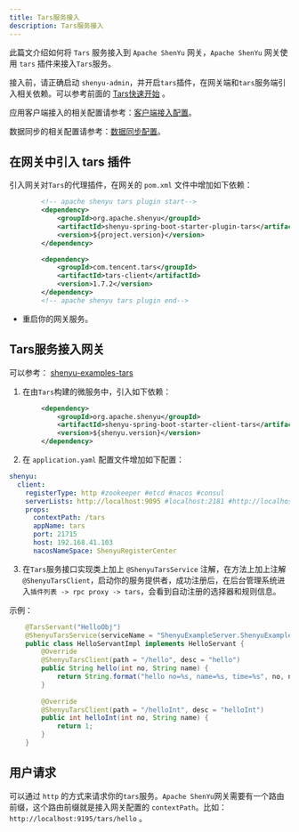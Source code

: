 ```yaml
---
title: Tars服务接入
description: Tars服务接入
---
```


此篇文介绍如何将 `Tars` 服务接入到 `Apache ShenYu` 网关，`Apache ShenYu` 网关使用 `tars` 插件来接入`Tars`服务。

接入前，请正确启动 `shenyu-admin`，并开启`tars`插件，在网关端和`tars`服务端引入相关依赖。可以参考前面的 [Tars快速开始](../../quick-start/quick-start-tars) 。


应用客户端接入的相关配置请参考：[客户端接入配置](../register-center-access)。

数据同步的相关配置请参考：[数据同步配置](../use-data-sync)。

## 在网关中引入 tars 插件


引入网关对`Tars`的代理插件，在网关的 `pom.xml` 文件中增加如下依赖：

```xml
        <!-- apache shenyu tars plugin start-->
        <dependency>
            <groupId>org.apache.shenyu</groupId>
            <artifactId>shenyu-spring-boot-starter-plugin-tars</artifactId>
            <version>${project.version}</version>
        </dependency>

        <dependency>
            <groupId>com.tencent.tars</groupId>
            <artifactId>tars-client</artifactId>
            <version>1.7.2</version>
        </dependency>
        <!-- apache shenyu tars plugin end-->
```

* 重启你的网关服务。

## Tars服务接入网关

可以参考： [shenyu-examples-tars](https://github.com/apache/shenyu/tree/v2.4.1/shenyu-examples/shenyu-examples-tars)

1. 在由`Tars`构建的微服务中，引入如下依赖：

```xml
        <dependency>
            <groupId>org.apache.shenyu</groupId>
            <artifactId>shenyu-spring-boot-starter-client-tars</artifactId>
            <version>${shenyu.version}</version>
        </dependency>
```

2. 在 `application.yaml` 配置文件增加如下配置：

```yaml
shenyu:
  client:
    registerType: http #zookeeper #etcd #nacos #consul
    serverLists: http://localhost:9095 #localhost:2181 #http://localhost:2379 #localhost:8848
    props:
      contextPath: /tars
      appName: tars
      port: 21715
      host: 192.168.41.103
      nacosNameSpace: ShenyuRegisterCenter
```

3. 在`Tars`服务接口实现类上加上 `@ShenyuTarsService` 注解，在方法上加上注解`@ShenyuTarsClient`，启动你的服务提供者，成功注册后，在后台管理系统进入`插件列表 -> rpc proxy -> tars`，会看到自动注册的选择器和规则信息。

示例：

```java
    @TarsServant("HelloObj")
    @ShenyuTarsService(serviceName = "ShenyuExampleServer.ShenyuExampleApp.HelloObj")
    public class HelloServantImpl implements HelloServant {
        @Override
        @ShenyuTarsClient(path = "/hello", desc = "hello")
        public String hello(int no, String name) {
            return String.format("hello no=%s, name=%s, time=%s", no, name, System.currentTimeMillis());
        }
    
        @Override
        @ShenyuTarsClient(path = "/helloInt", desc = "helloInt")
        public int helloInt(int no, String name) {
            return 1;
        }
    }

```

## 用户请求

可以通过 `http` 的方式来请求你的`tars`服务。`Apache ShenYu`网关需要有一个路由前缀，这个路由前缀就是接入网关配置的 `contextPath`。比如： `http://localhost:9195/tars/hello` 。

